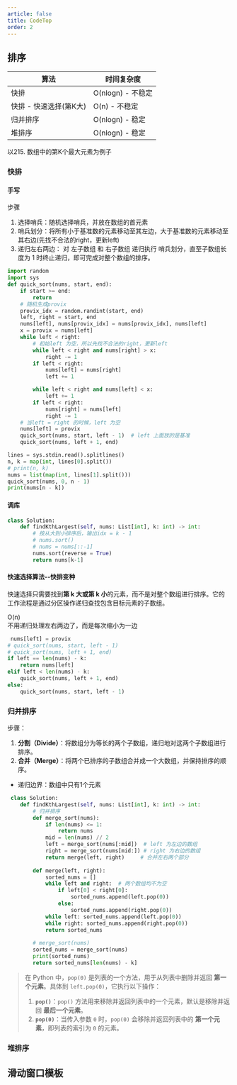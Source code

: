 ```yaml
---
article: false
title: CodeTop
order: 2
---
```


## 排序

| 算法                   | 时间复杂度        |
| ---------------------- | ----------------- |
| 快排                   | O(nlogn) - 不稳定 |
| 快排 - 快速选择(第K大) | O(n) - 不稳定     |
| 归并排序               | O(nlogn) - 稳定   |
| 堆排序                 | O(nlogn) - 稳定   |

以215. 数组中的第K个最大元素为例子


### 快排
#### 手写

步骤

1. 选择哨兵：随机选择哨兵，并放在数组的首元素
2. 哨兵划分：将所有小于基准数的元素移动至其左边，大于基准数的元素移动至其右边(先找不合法的right，更新left)
3. 递归左右两边： 对 左子数组 和 右子数组 递归执行 哨兵划分，直至子数组长度为 1 时终止递归，即可完成对整个数组的排序。

```python
import random
import sys
def quick_sort(nums, start, end):
    if start >= end:
        return 
    # 随机生成provix
    provix_idx = random.randint(start, end)
    left, right = start, end
    nums[left], nums[provix_idx] = nums[provix_idx], nums[left]
    x = provix = nums[left]
    while left < right:
        # 初始left 为空，所以先找不合法的right，更新left
        while left < right and nums[right] > x:
            right -= 1
        if left < right:
            nums[left] = nums[right]
            left += 1

        while left < right and nums[left] < x:
            left += 1
        if left < right:
            nums[right] = nums[left]
            right -= 1
    # 当left = right 的时候，left 为空
    nums[left] = provix
    quick_sort(nums, start, left - 1)  # left 上面放的是基准
    quick_sort(nums, left + 1, end)

lines = sys.stdin.read().splitlines()
n, k = map(int, lines[0].split())
# print(n, k)
nums = list(map(int, lines[1].split()))
quick_sort(nums, 0, n - 1)
print(nums[n - k])

```
#### 调库
```python
class Solution:
    def findKthLargest(self, nums: List[int], k: int) -> int:
        # 按从大到小排序后，输出idx = k - 1
        # nums.sort()
        # nums = nums[::-1]
        nums.sort(reverse = True)
        return nums[k-1]
```
#### 快速选择算法--快排变种

快速选择只需要找到**第 k 大或第 k 小**的元素，而不是对整个数组进行排序。它的工作流程是通过分区操作递归查找包含目标元素的子数组。</br>

O(n)</br>
不用递归处理左右两边了，而是每次缩小为一边

```python
 nums[left] = provix 
# quick_sort(nums, start, left - 1)
# quick_sort(nums, left + 1, end)
if left == len(nums) - k:
	return nums[left]
elif left < len(nums) - k:
	quick_sort(nums, left + 1, end)
else:
	quick_sort(nums, start, left - 1)
```
### 归并排序

步骤：

1. **分割（Divide）**：将数组分为等长的两个子数组，递归地对这两个子数组进行排序。
2. **合并（Merge）**：将两个已排序的子数组合并成一个大数组，并保持排序的顺序。

- 递归边界：数组中只有1个元素

```python
 class Solution:
    def findKthLargest(self, nums: List[int], k: int) -> int:
        # 归并排序
        def merge_sort(nums):
            if len(nums) <= 1:
                return nums  
            mid = len(nums) // 2
            left = merge_sort(nums[:mid])  # left 为左边的数组
            right = merge_sort(nums[mid:]) # right 为右边的数组
            return merge(left, right)     # 合并左右两个部分
        
        def merge(left, right):
            sorted_nums = []
            while left and right:  # 两个数组均不为空
                if left[0] < right[0]:
                    sorted_nums.append(left.pop(0))
                else:
                    sorted_nums.append(right.pop(0))
            while left: sorted_nums.append(left.pop(0))
            while right: sorted_nums.append(right.pop(0))
            return sorted_nums
        
        # merge_sort(nums)
        sorted_nums = merge_sort(nums)
        print(sorted_nums)
        return sorted_nums[len(nums) - k]
```

> 在 Python 中，`pop(0)` 是列表的一个方法，用于从列表中删除并返回 **第一个元素**。具体到 `left.pop(0)`，它执行以下操作：
>
> 1. **`pop()`**：`pop()` 方法用来移除并返回列表中的一个元素，默认是移除并返回 **最后一个元素**。
> 2. **`pop(0)`**：当传入参数 `0` 时，`pop(0)` 会移除并返回列表中的 **第一个元素**，即列表的索引为 `0` 的元素。

### 堆排序



## 滑动窗口模板
